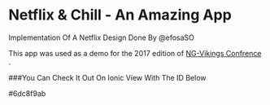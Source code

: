 # Netflix & Chill - An Amazing App
Implementation Of A Netflix Design Done By @efosaSO

This app was used as a demo for the 2017 edition of [NG-Vikings Confrence](http://ngvikings.org) . 

###You Can Check It Out On Ionic View With The ID Below

#6dc8f9ab
